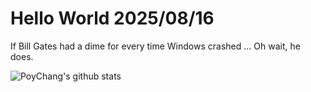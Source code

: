 # Hello World 2025/08/16

If Bill Gates had a dime for every time Windows crashed ... Oh wait, he does.

![PoyChang's github stats](https://github-readme-stats.vercel.app/api?username=poychang&show_icons=true&theme=dracula)

